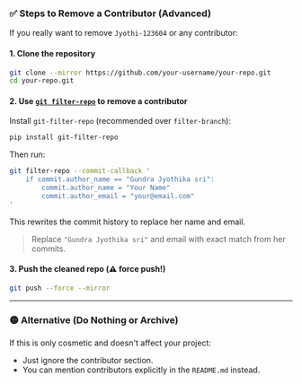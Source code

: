 
### ✅ Steps to Remove a Contributor (Advanced)

If you really want to remove `Jyothi-123604` or any contributor:

#### 1. Clone the repository

```bash
git clone --mirror https://github.com/your-username/your-repo.git
cd your-repo.git
```

#### 2. Use [`git filter-repo`](https://github.com/newren/git-filter-repo) to remove a contributor

Install `git-filter-repo` (recommended over `filter-branch`):

```bash
pip install git-filter-repo
```

Then run:

```bash
git filter-repo --commit-callback '
    if commit.author_name == "Gundra Jyothika sri":
        commit.author_name = "Your Name"
        commit.author_email = "your@email.com"
'
```

This rewrites the commit history to replace her name and email.

> Replace `"Gundra Jyothika sri"` and email with exact match from her commits.

#### 3. Push the cleaned repo (⚠️ force push!)

```bash
git push --force --mirror
```

---

### 🟡 Alternative (Do Nothing or Archive)

If this is only cosmetic and doesn't affect your project:

* Just ignore the contributor section.
* You can mention contributors explicitly in the `README.md` instead.
